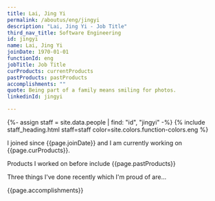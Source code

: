 ```yaml
---
title: Lai, Jing Yi
permalink: /aboutus/eng/jingyi
description: "Lai, Jing Yi - Job Title"
third_nav_title: Software Engineering
id: jingyi
name: Lai, Jing Yi
joinDate: 1970-01-01
functionId: eng
jobTitle: Job Title
curProducts: currentProducts
pastProducts: pastProducts
accomplishments: ""
quote: Being part of a family means smiling for photos.
linkedinId: jingyi

---
```


{%- assign staff = site.data.people | find: "id", "jingyi" -%}
{% include staff_heading.html staff=staff color=site.colors.function-colors.eng %}

<p>I joined since {{page.joinDate}} and I am currently working on {{page.curProducts}}.</p>

<p>Products I worked on before include {{page.pastProducts}}</p>

<p>Three things I've done recently which I'm proud of are...</p>
{{page.accomplishments}}
